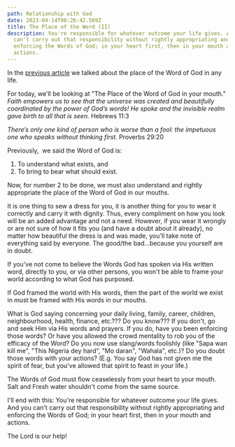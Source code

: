 ```yaml
---
path: Relationship with God
date: 2023-04-14T06:26:42.569Z
title: The Place of the Word (II)
description: You're responsible for whatever outcome your life gives. And you
  can't carry out that responsibility without rightly appropriating and
  enforcing the Words of God; in your heart first, then in your mouth and
  actions.
---
```

I﻿n the [previous article](https://thelearnedtongue.com/blog/the-place-of-the-word-i/) we talked about the place of the Word of God in any life.

For today, we'll be looking at "The Place of the Word of God in your mouth."
*Faith empowers us to see that the universe was created and beautifully coordinated by the power of God’s words! He spoke and the invisible realm gave birth to all that is seen.*
Hebrews 11:3

*There’s only one kind of person who is worse than a fool: the impetuous one who speaks without thinking first.* Proverbs 29:20

Previously,  we said the Word of God is:  

1. To understand what exists, and
2. To bring to bear what should exist.

Now, for number 2 to be done, we must also understand and rightly appropriate the place of the Word of God in our mouths. 

It is one thing to sew a dress for you, it is another thing for you to wear it correctly and carry it with dignity. Thus, every compliment on how you look will be an added advantage and not a need. However, if you wear it wrongly or are not sure of how it fits you (and have a doubt about it already), no matter how beautiful the dress is and was made, you'll take note of everything said by everyone. The good/the bad...because you yourself are in doubt.

If you've not come to believe the Words God has spoken via His written word, directly to you, or via other persons, you won't be able to frame your world according to what God has purposed. 

If God framed the world with His words, then the part of the world we exist in must be framed with His words in our mouths. 

What is God saying concerning your daily living, family, career, children, neighbourhood, health, finance, etc.??? Do you know???
If you don't, go and seek Him via His words and prayers.
If you do, have you been enforcing those words? Or have you allowed the crowd mentality to rob you of the efficacy of the Word? 
Do you now use slang/words foolishly (like "Sapa wan kill me", "This Nigeria dey hard", "Mo daran", "Wahala", etc.)? 
Do you doubt those words with your actions? (E.g. You say God has not given me the spirit of fear, but you've allowed that spirit to feast in your life.)

The Words of God must flow ceaselessly from your heart to your mouth. Salt and Fresh water shouldn't come from the same source. 

I'll end with this: You're responsible for whatever outcome your life gives. And you can't carry out that responsibility without rightly appropriating and enforcing the Words of God; in your heart first, then in your mouth and actions.

The Lord is our help!